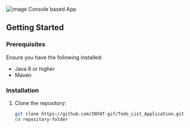 ![image](https://github.com/user-attachments/assets/31ab5313-4bc3-4a20-99b5-f6e0801dc90f)
Console based App

## Getting Started

### Prerequisites

Ensure you have the following installed:

- Java 8 or higher
- Maven

### Installation

1. Clone the repository:

   ```bash
   git clone https://github.com/INYAT-gif/Todo_List_Application.git
   cd repository-folder
